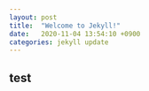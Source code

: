 ```yaml
---
layout: post
title:  "Welcome to Jekyll!"
date:   2020-11-04 13:54:10 +0900
categories: jekyll update
---
```


## test
